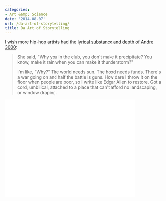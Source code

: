```yaml
---
categories:
- Art &amp; Science
date: '2014-08-07'
url: /da-art-of-storytelling/
title: Da Art of Storytelling
---
```


I wish more hip-hop artists had the [lyrical substance and depth of Andre 3000](https://www.youtube.com/watch?v=u85vxOfn0DE):

> She said, "Why you in the club, you don't make it precipitate? You know, make it rain when you can make it thunderstorm?"
>
>I'm like, "Why?" The world needs sun. The hood needs funds. There's a war going on and half the battle is guns. How dare I throw it on the floor when people are poor, so I write like Edgar Allen to restore. Got a cord, umbilical, attached to a place that can't afford no landscaping, or window draping.

<iframe width="420" height="315" src="//www.youtube.com/embed/u85vxOfn0DE" frameborder="0" allowfullscreen></iframe>